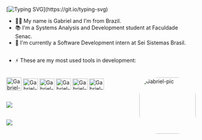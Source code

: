 [![Typing SVG](https://readme-typing-svg.herokuapp.com?font=Fira+Code&pause=1000&color=FFBB00&width=435&lines=Hey!+Welcome+to+my+Github+profile.)](https://git.io/typing-svg)

- 👩‍💻 My name is Gabriel and I'm from Brazil.
- 📚 I'm a Systems Analysis and Development student at Faculdade Senac.
- 👔 I'm currently a Software Development intern at Sei Sistemas Brasil.

##

- :zap: These are my most used tools in development:</p>

<div style="display: inline_block"><br>
  <img align="center" alt="Gabriel-Java" height="35" width="40" src="https://cdn.jsdelivr.net/gh/devicons/devicon/icons/java/java-original-wordmark.svg">
  <img align="center" alt="Gabriel-JS" height="30" width="40" src="https://cdn.jsdelivr.net/gh/devicons/devicon/icons/javascript/javascript-original.svg">
  <img align="center" alt="Gabriel-Node" height="30" width="40" src="https://user-images.githubusercontent.com/25181517/183568594-85e280a7-0d7e-4d1a-9028-c8c2209e073c.png">
  <img align="center" alt="Gabriel-React" height="30" width="40" src="https://user-images.githubusercontent.com/25181517/183897015-94a058a6-b86e-4e42-a37f-bf92061753e5.png">
    <img align="center" alt="Gabriel-C#" height="30" width="40" src="https://user-images.githubusercontent.com/25181517/121405384-444d7300-c95d-11eb-959f-913020d3bf90.png">
    <img align="center" alt="Gabriel-.NET" height="30" width="40" src="https://user-images.githubusercontent.com/25181517/121405754-b4f48f80-c95d-11eb-8893-fc325bde617f.png">
  <img align="right" alt="Gabriel-pic" height="150" style="border-radius:50px;" src="https://i.pinimg.com/736x/10/d8/5e/10d85ed6fd6c4458b7b6b09b84f43d7b.jpg">
</div>
 
 ##

<div>
  <a href="https://www.linkedin.com/in/gaabrieltorres7/"><img src="https://img.shields.io/badge/-LinkedIn-%230077B5?style=for-the-badge&logo=linkedin&logoColor=white"></a>
</div>

<br>

![](https://komarev.com/ghpvc/?username=gaabrieltorres7&color=yellow)
